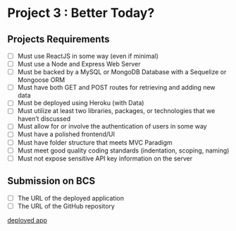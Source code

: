 # Project 3 : Better Today?

## Projects Requirements
* [ ] Must use ReactJS in some way (even if minimal)
* [ ] Must use a Node and Express Web Server
* [ ] Must be backed by a MySQL or MongoDB Database with a Sequelize or Mongoose ORM  
* [ ] Must have both GET and POST routes for retrieving and adding new data
* [ ] Must be deployed using Heroku (with Data)
* [ ] Must utilize at least two libraries, packages, or technologies that we haven’t discussed
* [ ] Must allow for or involve the authentication of users in some way
* [ ] Must have a polished frontend/UI 
* [ ] Must have folder structure that meets MVC Paradigm
* [ ] Must meet good quality coding standards (indentation, scoping, naming)
* [ ] Must not expose sensitive API key information on the server

## Submission on BCS
* [ ] The URL of the deployed application
* [ ] The URL of the GitHub repository

[deployed app](link)